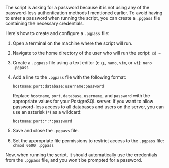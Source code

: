 The script is asking for a password because it is not using any of the password-less authentication methods I mentioned earlier. To avoid having to enter a password when running the script, you can create a `.pgpass` file containing the necessary credentials.

Here's how to create and configure a `.pgpass` file:

1. Open a terminal on the machine where the script will run.
2. Navigate to the home directory of the user who will run the script: `cd ~`
3. Create a `.pgpass` file using a text editor (e.g., `nano`, `vim`, or `vi`): `nano .pgpass`
4. Add a line to the `.pgpass` file with the following format:

   ```
   hostname:port:database:username:password
   ```
   
   Replace `hostname`, `port`, `database`, `username`, and `password` with the appropriate values for your PostgreSQL server. If you want to allow password-less access to all databases and users on the server, you can use an asterisk (`*`) as a wildcard:

   ```
   hostname:port:*:*:password
   ```

5. Save and close the `.pgpass` file.
6. Set the appropriate file permissions to restrict access to the `.pgpass` file: `chmod 0600 .pgpass`

Now, when running the script, it should automatically use the credentials from the `.pgpass` file, and you won't be prompted for a password.